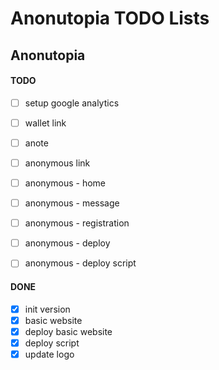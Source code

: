 # Anonutopia TODO Lists

## Anonutopia

#### TODO

- [ ] setup google analytics
- [ ] wallet link
- [ ] anote
- [ ] anonymous link

- [ ] anonymous - home
- [ ] anonymous - message
- [ ] anonymous - registration
- [ ] anonymous - deploy
- [ ] anonymous - deploy script

#### DONE

- [x] init version
- [x] basic website
- [x] deploy basic website
- [x] deploy script
- [x] update logo
